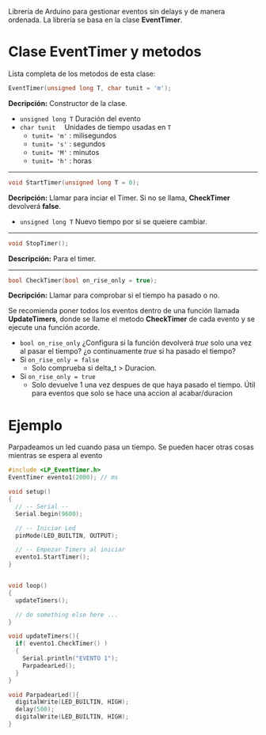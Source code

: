 Librería de Arduino para gestionar eventos sin delays y de manera ordenada.
La librería se basa en la clase **EventTimer**.

# Clase EventTimer y metodos
Lista completa de los metodos de esta clase:



```cpp
EventTimer(unsigned long T, char tunit = 'm');
```

**Decripción:** Constructor de la clase.

*  `unsigned long T` Duración del evento
*  `char tunit  ` Unidades de tiempo usadas en `T`
    *  `tunit= 'm'` : milisegundos
    *  `tunit= 's'` : segundos
    *  `tunit= 'M'` : minutos
    *  `tunit= 'h'` : horas

---
```cpp
void StartTimer(unsigned long T = 0);
```

**Decripción:** Llamar para inciar el Timer. Si no se llama, __CheckTimer__ devolverá __false__.

* `unsigned long T` Nuevo tiempo por si se queiere cambiar.

---
```cpp
void StopTimer();
```
__Descripción:__ Para el timer.

---

```cpp
bool CheckTimer(bool on_rise_only = true);
```

**Decripción:**
Llamar para comprobar si el tiempo ha pasado o no.

Se recomienda poner todos los
eventos dentro de una función llamada **UpdateTimers**, donde se llame el metodo
**CheckTimer** de cada evento y se ejecute una función acorde.

*  `bool on_rise_only` ¿Configura si la función devolverá *true* solo una vez al
pasar el tiempo? ¿o continuamente *true* si ha pasado el tiempo?
  * Si `on_rise_only = false`
    * Solo comprueba si delta_t > Duracion.
  * Si `on_rise_only = true`
    *  Solo devuelve 1 una vez despues de que haya pasado el tiempo.
       Útil para eventos que solo se hace una accion al acabar/duracion

# Ejemplo

Parpadeamos un led cuando pasa un tiempo. Se pueden hacer otras cosas mientras se espera al evento

```cpp
#include <LP_EventTimer.h>
EventTimer evento1(2000); // ms

void setup()
{
  // -- Serial --
  Serial.begin(9600);

  // -- Iniciar Led
  pinMode(LED_BUILTIN, OUTPUT);

  // -- Empezar Timers al iniciar
  evento1.StartTimer();
}


void loop()
{
  updateTimers();

  // do something else here ...
}

void updateTimers(){
  if( evento1.CheckTimer() )
  {
    Serial.println("EVENTO 1");
    ParpadearLed();
  }
}

void ParpadearLed(){
  digitalWrite(LED_BUILTIN, HIGH);
  delay(500);
  digitalWrite(LED_BUILTIN, HIGH);
}
```
